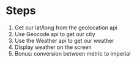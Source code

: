 # Steps

1. Get our lat/long from the geolocation api
2. Use Geocode api to get our city
3. Use the Weather api to get our weather
4. Display weather on the screen
5. Bonus: conversion between metric to imperial